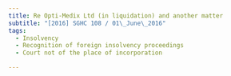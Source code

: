 ```yaml
---
title: Re Opti-Medix Ltd (in liquidation) and another matter 
subtitle: "[2016] SGHC 108 / 01\_June\_2016"
tags:
  - Insolvency
  - Recognition of foreign insolvency proceedings
  - Court not of the place of incorporation

---
```


